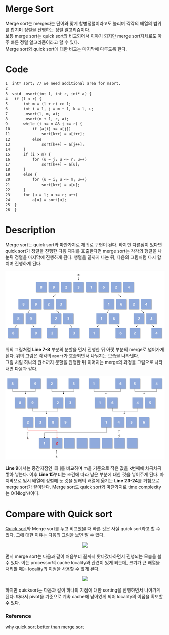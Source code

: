 # Merge Sort
Merge sort는 merge라는 단어와 맞게 합병정렬이라고도 불리며 각각의 배열의 범위를 합치며 정렬을 진행하는 정렬 알고리즘이다.    
보통 merge sort는 quick sort와 비교되어서 이야기 되지만 merge sort자체로도 아주 빠른 정렬 알고리즘이라고 할 수 있다.  
Merge sort와 quick sort에 대한 비교는 마지막에 다루도록 한다.

# Code
```
1  int* sort; // we need additional area for msort.
2 
3  void _msort(int l, int r, int* a) {
4	if (l < r) {
5		int m = (l + r) >> 1;
6		int i = l, j = m + 1, k = l, u;
7		_msort(l, m, a);
8		_msort(m + 1, r, a);
9		while (i <= m && j <= r) {
10			if (a[i] <= a[j])
11				sort[k++] = a[i++];
12			else
13				sort[k++] = a[j++];
14		}
15		if (i > m) {
16			for (u = j; u <= r; u++)
17				sort[k++] = a[u];
18		}
19		else {
20			for (u = i; u <= m; u++)
21				sort[k++] = a[u];
22		}
23		for (u = l; u <= r; u++)
24			a[u] = sort[u];
25	}
26  }
```
# Description
Merge sort는 quick sort와 마찬가지로 재귀로 구현이 된다. 하지만 다른점이 있다면 quick sort가 정렬을 진행한 다음 재귀를 호출한다면 merge sort는 각각의 행렬을 나눈뒤 정렬을 마지막에 진행하게 된다.  행렬을 끝까지 나눈 뒤, 다음의 그림처럼 다시 합치며 진행하게 된다.

![msort1](./images/msort_1.PNG)

위의 그림처럼 **Line 7-8** 부분의 분할을 먼저 진행한 뒤 아랫 부분의 merge로 넘어가게 된다. 위의 그림은 각각의 `msort`가 호출되면서 나눠지는 모습을 나타낸다.  
그림 처럼 하나의 원소까지 분할을 진행한 뒤 이어지는 merge의 과정을 그림으로 나타내면 다음과 같다.  

![msort2](./images/msort_2.PNG)

**Line 9**에서는 중간지점인 i와 j를 비교하며 m을 기준으로 작은 값을 k번째에 차곡차곡 쌓아 넣는다. 이후 **Line 15**부터는 조건에 따라 남은 부분에 대한 것을 넣어주게 된다. 
마지막으로 임시 배열에 정렬해 둔 것을 원래의 배열에 옮기는 **Line 23-24**를 거침으로 merge sort가 끝이난다.  Merge sort도 quick sort와 마찬가지로 time complexity는 O(NlogN)이다.  

# Compare with Quick sort

[Quick sort](./QuickSort.md)와 Merge sort를 두고 비교했을 때 빠른 것은 사실 quick sort라고 할 수 있다. 그에 대한 이유는 다음의 그림을 보면 알 수 있다.  
  
<p align="center"><img src="https://miro.medium.com/max/277/1*xwMnatBxMp59hn-s3yDkuw.gif"></p>
  
먼저 merge sort는 다음과 같이 처음부터 끝까지 왓다갔다하면서 진행되는 모습을 볼 수 있다. 이는 processor의 cache locality와  관련이 있게 되는데, 크기가 큰 배열을 처리할 때는 locality의 이점을 사용할 수 없게 된다.  
  
<p align="center"><img src="https://miro.medium.com/max/280/1*1OXQp3jbpyUJHYMX5rrJOQ.gif"></p>
  
하지만 quicksort는 다음과 같이 하나의 지점에 대한 sorting을 진행하면서 나아가게 된다. 따라서 pivot을 기준으로 계속 cache에 남아있게 되어 locality의 이점을 확보할 수 있다.  

### Reference
[why quick sort better than merge sort](https://medium.com/pocs/locality%EC%9D%98-%EA%B4%80%EC%A0%90%EC%97%90%EC%84%9C-quick-sort%EA%B0%80-merge-sort%EB%B3%B4%EB%8B%A4-%EB%B9%A0%EB%A5%B8-%EC%9D%B4%EC%9C%A0-824798181693)
